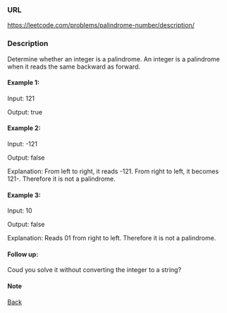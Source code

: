 ### URL

https://leetcode.com/problems/palindrome-number/description/

### Description

Determine whether an integer is a palindrome. An integer is a palindrome when it reads the same backward as forward.

#### Example 1:    

Input: 121

Output: true

#### Example 2:    

Input: -121

Output: false

Explanation: From left to right, it reads -121. From right to left, it becomes 121-. Therefore it is not a palindrome.

#### Example 3:    

Input: 10

Output: false

Explanation: Reads 01 from right to left. Therefore it is not a palindrome.

#### Follow up:    

Coud you solve it without converting the integer to a string?
    
#### Note
   
[Back](./readme.md)

